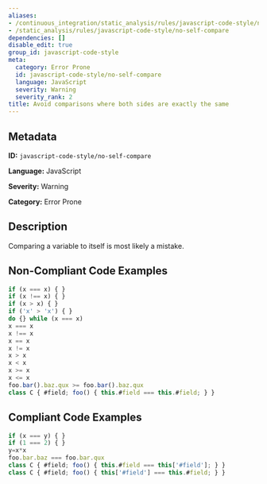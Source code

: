 ```yaml
---
aliases:
- /continuous_integration/static_analysis/rules/javascript-code-style/no-self-compare
- /static_analysis/rules/javascript-code-style/no-self-compare
dependencies: []
disable_edit: true
group_id: javascript-code-style
meta:
  category: Error Prone
  id: javascript-code-style/no-self-compare
  language: JavaScript
  severity: Warning
  severity_rank: 2
title: Avoid comparisons where both sides are exactly the same
---
```

<!--  SOURCED FROM https://github.com/DataDog/datadog-static-analyzer-rule-docs -->


## Metadata
**ID:** `javascript-code-style/no-self-compare`

**Language:** JavaScript

**Severity:** Warning

**Category:** Error Prone

## Description
Comparing a variable to itself is most likely a mistake.

## Non-Compliant Code Examples
```javascript
if (x === x) { }
if (x !== x) { }
if (x > x) { }
if ('x' > 'x') { }
do {} while (x === x)
x === x
x !== x
x == x
x != x
x > x
x < x
x >= x
x <= x
foo.bar().baz.qux >= foo.bar().baz.qux
class C { #field; foo() { this.#field === this.#field; } }
```

## Compliant Code Examples
```javascript
if (x === y) { }
if (1 === 2) { }
y=x*x
foo.bar.baz === foo.bar.qux
class C { #field; foo() { this.#field === this['#field']; } }
class C { #field; foo() { this['#field'] === this.#field; } }
```
